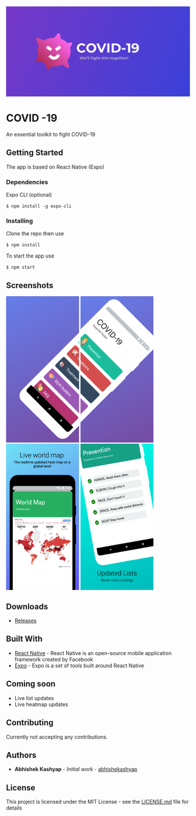 ![Feature graphic](screenshots/Feature_graphic.png "Feature graphic")

# COVID -19

An essential toolkit to fight COVID-19

## Getting Started

The app is based on React Native (Expo)

### Dependencies

Expo CLI (optional)

```
$ npm install -g expo-cli
```

### Installing

Clone the repo then use

```
$ npm install
```

To start the app use

```
$ npm start
```

## Screenshots
<img src="screenshots/mockups/Google-Pixel-3-1.png" alt="Homepage-1" width="200"/>
<img src="screenshots/mockups/Google-Pixel-3-2.png" alt="Homepage-2" width="200"/>
<img src="screenshots/mockups/Google-Pixel-3-3.png" alt="WorldMap" width="200"/>
<img src="screenshots/mockups/Google-Pixel-3-4.png" alt="Prevention" width="200"/>

## Downloads
* [Releases](https://github.com/abhishekashyap/covid-19/releases)

## Built With

* [React Native](https://reactnative.dev/) - React Native is an open-source mobile application framework created by Facebook
* [Expo](https://expo.io/) - Expo is a set of tools built around React Native

## Coming soon

* Live list updates
* Live heatmap updates

## Contributing

Currently not accepting any contributions.
<!-- Please read [CONTRIBUTING.md](CONTRIBUTING.md) for details on our code of conduct, and the process for submitting pull requests to us. -->

## Authors

* **Abhishek Kashyap** - *Initial work* - [abhishekashyap](https://github.com/abhishekashyap)

## License

This project is licensed under the MIT License - see the [LICENSE.md](LICENSE.md) file for details
